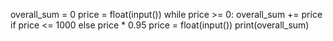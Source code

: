 overall_sum = 0
price = float(input())
while price >= 0:
    overall_sum += price if price <= 1000 else price * 0.95
    price = float(input())
print(overall_sum)

